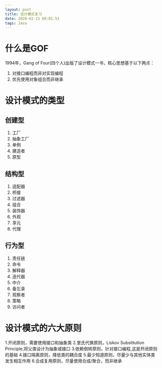 ```yaml
---
layout: post
title: 设计模式复习
date: 2020-02-15 09:01:53
tags: Java
---
```

# 什么是GOF
1994年，Gang of Four(四个人)出版了设计模式一书，核心思想基于以下两点：
1. 对接口编程而非对实现编程
2. 优先使用对象组合而非继承

# 设计模式的类型
## 创建型

1. 工厂
2. 抽象工厂
3. 单例
4. 建造者
5. 原型

## 结构型

1. 适配器
2. 桥接
3. 过滤器
4. 组合
5. 装饰器
6. 外观
7. 享元
8. 代理

## 行为型

1. 责任链
2. 命令
3. 解释器
4. 迭代器
5. 中介
6. 备忘录
7. 观察者
8. 策略
9. 访问者

# 设计模式的六大原则

1.开闭原则，需要使用接口和抽象类
2.里氏代换原则，Liskov Substitution Principle,将父类设计为抽象或接口
3.依赖倒转原则，针对接口编程,这是开闭原则的基础
4.接口隔离原则，降低类的耦合度
5.最少知道原则，尽量少与其他实体类发生相互作用
6.合成复用原则，尽量使用合成/聚合，而非继承


